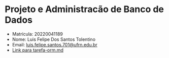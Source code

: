 # Projeto e Administracão de Banco de Dados  

- Matrícula: 20220041189 
- Nome: Luis Felipe Dos Santos Tolentino 
- Email: luis.felipe.santos.701@ufrn.edu.br  
- [Link para tarefa-orm.md](https://github.com/Luisf66/Projeto-e-Administra-o-de-Banco-de-Dados/blob/main/tarefas/orm/tarefa-orm.md)